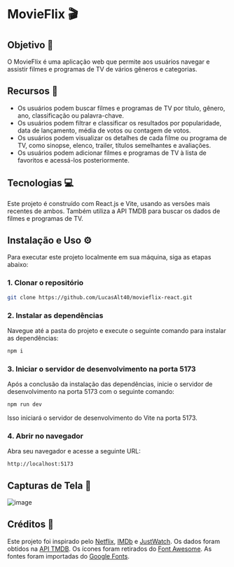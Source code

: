 # MovieFlix 🎬

## Objetivo 🎯

O MovieFlix é uma aplicação web que permite aos usuários navegar e assistir filmes e programas de TV de vários gêneros e categorias.

## Recursos 🚀

- Os usuários podem buscar filmes e programas de TV por título, gênero, ano, classificação ou palavra-chave.
- Os usuários podem filtrar e classificar os resultados por popularidade, data de lançamento, média de votos ou contagem de votos.
- Os usuários podem visualizar os detalhes de cada filme ou programa de TV, como sinopse, elenco, trailer, títulos semelhantes e avaliações.
- Os usuários podem adicionar filmes e programas de TV à lista de favoritos e acessá-los posteriormente.

## Tecnologias 💻

Este projeto é construído com React.js e Vite, usando as versões mais recentes de ambos. Também utiliza  a API TMDB para buscar os dados de filmes e programas de TV.

## Instalação e Uso ⚙️

Para executar este projeto localmente em sua máquina, siga as etapas abaixo:

### 1. Clonar o repositório

```bash
git clone https://github.com/LucasAlt40/movieflix-react.git
```

### 2. Instalar as dependências

Navegue até a pasta do projeto e execute o seguinte comando para instalar as dependências:

```bash
npm i
```

### 3. Iniciar o servidor de desenvolvimento na porta 5173

Após a conclusão da instalação das dependências, inicie o servidor de desenvolvimento na porta 5173 com o seguinte comando:

```bash
npm run dev
```

Isso iniciará o servidor de desenvolvimento do Vite na porta 5173.

### 4. Abrir no navegador

Abra seu navegador e acesse a seguinte URL:

```http://localhost:5173```

## Capturas de Tela 📸

![image](https://user-images.githubusercontent.com/56651735/151673148-9160db62-5b0d-4195-9cf5-6666700cfff9.png)

## Créditos 👏

Este projeto foi inspirado pelo [Netflix](https://www.netflix.com/), [IMDb](https://www.imdb.com/) e [JustWatch](https://www.justwatch.com). Os dados foram obtidos na [API TMDB](https://developers.themoviedb.org/3). Os ícones foram retirados do [Font Awesome](https://fontawesome.com). As fontes foram importadas do [Google Fonts](https://fonts.google.com).